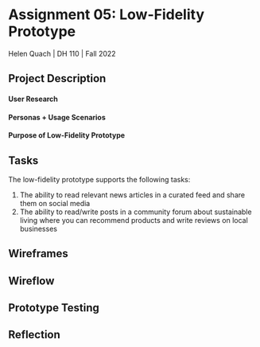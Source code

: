 # Assignment 05: Low-Fidelity Prototype
Helen Quach | DH 110 | Fall 2022

## Project Description

#### User Research

#### Personas + Usage Scenarios

#### Purpose of Low-Fidelity Prototype

## Tasks
The low-fidelity prototype supports the following tasks: 
1. The ability to read relevant news articles in a curated feed and share them on social media
2. The ability to read/write posts in a community forum about sustainable living where you can recommend products and write reviews on local businesses

## Wireframes

## Wireflow

## Prototype Testing

## Reflection
